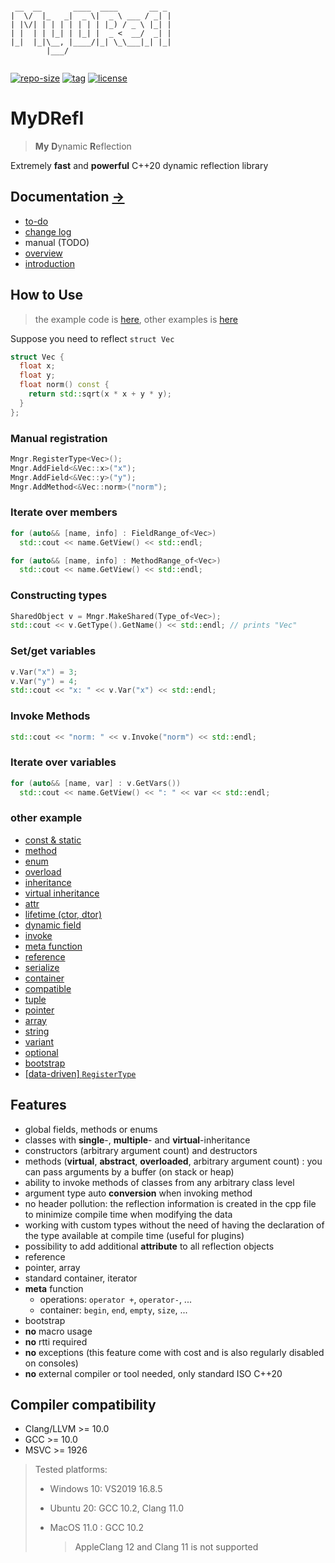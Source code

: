 ```

 __  __       ____  ____       __ _ 
|  \/  |_   _|  _ \|  _ \ ___ / _| |
| |\/| | | | | | | | |_) / _ \ |_| |
| |  | | |_| | |_| |  _ <  __/  _| |
|_|  |_|\__, |____/|_| \_\___|_| |_|
        |___/                       
                                                             

```

[![repo-size](https://img.shields.io/github/languages/code-size/shimakaze09/MyDRefl?style=flat)](https://github.com/shimakaze09/MyDRefl/archive/master.zip) [![tag](https://img.shields.io/github/v/tag/shimakaze09/MyDRefl)](https://github.com/shimakaze09/MyDRefl/tags) [![license](https://img.shields.io/github/license/shimakaze09/MyDRefl)](LICENSE)

# MyDRefl

> **My** **D**ynamic **R**eflection

Extremely **fast** and **powerful** C++20 dynamic reflection library

## Documentation [->](doc)

- [to-do](doc/todo.md)
- [change log](doc/change_log.md)
- manual (TODO)
- [overview](doc/overview.md)
- [introduction](doc/introduction.md)

## How to Use

> the example code is [here](src/test/00_readme/main.cpp), other examples
> is [here](https://github.com/shimakaze09/MyDRefl#other-example)

Suppose you need to reflect `struct Vec`

```c++
struct Vec {
  float x;
  float y;
  float norm() const {
    return std::sqrt(x * x + y * y);
  }
};
```

### Manual registration

```c++
Mngr.RegisterType<Vec>();
Mngr.AddField<&Vec::x>("x");
Mngr.AddField<&Vec::y>("y");
Mngr.AddMethod<&Vec::norm>("norm");
```

### Iterate over members

```c++
for (auto&& [name, info] : FieldRange_of<Vec>)
  std::cout << name.GetView() << std::endl;

for (auto&& [name, info] : MethodRange_of<Vec>)
  std::cout << name.GetView() << std::endl;
```

### Constructing types

```c++
SharedObject v = Mngr.MakeShared(Type_of<Vec>);
std::cout << v.GetType().GetName() << std::endl; // prints "Vec"
```

### Set/get variables

```c++
v.Var("x") = 3;
v.Var("y") = 4;
std::cout << "x: " << v.Var("x") << std::endl;
```

### Invoke Methods

```c++
std::cout << "norm: " << v.Invoke("norm") << std::endl;
```

### Iterate over variables

```c++
for (auto&& [name, var] : v.GetVars())
  std::cout << name.GetView() << ": " << var << std::endl;
```

### other example

- [const & static](src/test/02_const_static/main.cpp)
- [method](src/test/03_method/main.cpp)
- [enum](src/test/04_enum/main.cpp)
- [overload](src/test/05_overload/main.cpp)
- [inheritance](src/test/06_inheritance/main.cpp)
- [virtual inheritance](src/test/07_virtual/main.cpp)
- [attr](src/test/08_attr/main.cpp)
- [lifetime (ctor, dtor)](src/test/09_lifetime/main.cpp)
- [dynamic field](src/test/10_dynamic/main.cpp)
- [invoke](src/test/11_invoke/main.cpp)
- [meta function](src/test/12_Meta/main.cpp)
- [reference](src/test/13_ref/main.cpp)
- [serialize](src/test/15_serializer/main.cpp)
- [container](src/test/16_container/main.cpp)
- [compatible](src/test/17_compatible/main.cpp)
- [tuple](src/test/18_tuple/main.cpp)
- [pointer](src/test/19_pointer/main.cpp)
- [array](src/test/20_array/main.cpp)
- [string](src/test/21_string/main.cpp)
- [variant](src/test/22_variant/main.cpp)
- [optional](src/test/23_optional/main.cpp)
- [bootstrap](src/test/ext/00_bootstrap/main.cpp)
- [[data-driven] `RegisterType`](src/test/24_dd_type/main.cpp)

## Features

- global fields, methods or enums
- classes with **single**-, **multiple**- and **virtual**-inheritance
- constructors (arbitrary argument count) and destructors
- methods (**virtual**, **abstract**, **overloaded**, arbitrary argument count) : you can pass arguments by a buffer (on
  stack or heap)
- ability to invoke methods of classes from any arbitrary class level
- argument type auto **conversion** when invoking method
- no header pollution: the reflection information is created in the cpp file to minimize compile time when modifying the
  data
- working with custom types without the need of having the declaration of the type available at compile time (useful for
  plugins)
- possibility to add additional **attribute** to all reflection objects
- reference
- pointer, array
- standard container, iterator
- **meta** function
    - operations: `operator +`, `operator-`, ...
    - container: `begin`, `end`, `empty`, `size`, ...
- bootstrap
- **no** macro usage
- **no** rtti required
- **no** exceptions (this feature come with cost and is also regularly disabled on consoles)
- **no** external compiler or tool needed, only standard ISO C++20

## Compiler compatibility

- Clang/LLVM >= 10.0
- GCC >= 10.0
- MSVC >= 1926

> Tested platforms:
 >
 > - Windows 10: VS2019 16.8.5
 >
 > - Ubuntu 20: GCC 10.2, Clang 11.0
 >
 > - MacOS 11.0 : GCC 10.2
 >
 >   > AppleClang 12 and Clang 11 is not supported
